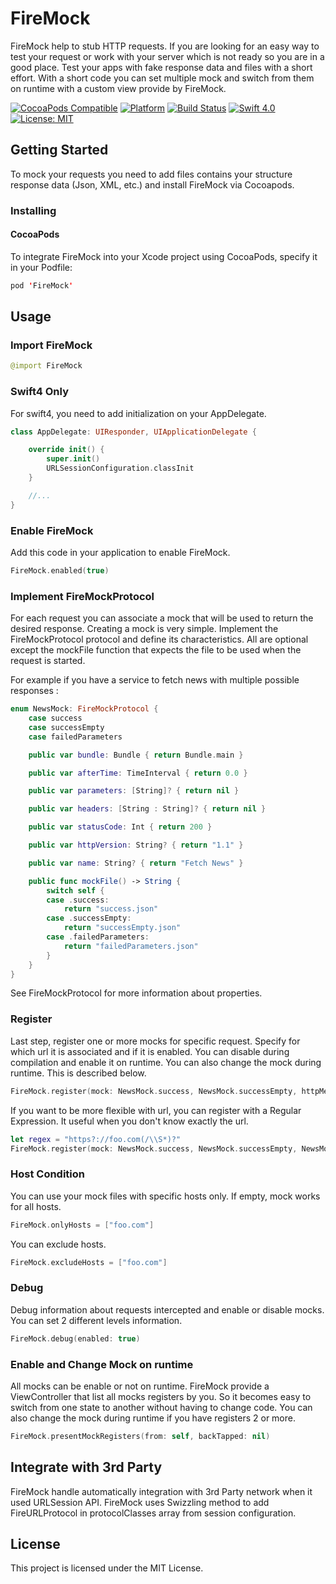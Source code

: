 # FireMock
FireMock help to stub HTTP requests. If you are looking for an easy way to test your request or work with your server which is not ready so you are in a good place. Test your apps with fake response data and files with a short effort.
With a short code you can set multiple mock and switch from them on runtime with a custom view provide by FireMock.

[![CocoaPods Compatible](https://img.shields.io/cocoapods/v/FireMock.svg)](https://img.shields.io/cocoapods/v/FireMock.svg)
[![Platform](https://img.shields.io/cocoapods/p/FireMock.svg?style=flat)](http://cocoadocs.org/docsets/FireMock)
[![Build Status](https://travis-ci.org/Magiic/FireMock.svg?branch=master)](https://travis-ci.org/Magiic/FireMock)
[![Swift 4.0](https://img.shields.io/badge/Swift-4.0-orange.svg?style=flat)](https://developer.apple.com/swift/)
[![License: MIT](https://img.shields.io/badge/License-MIT-yellow.svg)](https://opensource.org/licenses/MIT)

## Getting Started

To mock your requests you need to add files contains your structure response data (Json, XML, etc.) and install FireMock via Cocoapods.

### Installing

#### CocoaPods

To integrate FireMock into your Xcode project using CocoaPods, specify it in your Podfile:

```swift
pod 'FireMock'
```

## Usage

### Import FireMock

```swift
@import FireMock
```

### Swift4 Only

For swift4, you need to add initialization on your AppDelegate.

```swift
class AppDelegate: UIResponder, UIApplicationDelegate {

    override init() {
        super.init()
        URLSessionConfiguration.classInit
    }

    //...
}
```

### Enable FireMock

Add this code in your application to enable FireMock.

```swift
FireMock.enabled(true)
```

### Implement FireMockProtocol

For each request you can associate a mock that will be used to return the desired response. Creating a mock is very simple. Implement the FireMockProtocol protocol and define its characteristics. All are optional except the mockFile function that expects the file to be used when the request is started.

For example if you have a service to fetch news with multiple possible responses :

```swift
enum NewsMock: FireMockProtocol {
    case success
    case successEmpty
    case failedParameters

    public var bundle: Bundle { return Bundle.main }

    public var afterTime: TimeInterval { return 0.0 }

    public var parameters: [String]? { return nil }

    public var headers: [String : String]? { return nil }

    public var statusCode: Int { return 200 }

    public var httpVersion: String? { return "1.1" }

    public var name: String? { return "Fetch News" }

    public func mockFile() -> String {
        switch self {
        case .success:
            return "success.json"
        case .successEmpty:
            return "successEmpty.json"
        case .failedParameters:
            return "failedParameters.json"
        }
    }
}
```
See FireMockProtocol for more information about properties.

### Register

Last step, register one or more mocks for specific request. Specify for which url it is associated and if it is enabled.
You can disable during compilation and enable it on runtime. You can also change the mock during runtime. This is described below.

```swift
FireMock.register(mock: NewsMock.success, NewsMock.successEmpty, httpMethod: .get, forURL: url, enabled: true)
```

If you want to be more flexible with url, you can register with a Regular Expression. It useful when you don't know exactly the url.

```swift
let regex = "https?://foo.com(/\\S*)?"
FireMock.register(mock: NewsMock.success, NewsMock.successEmpty, NewsMock.failedParameters, regex: regex, httpMethod: .get, enabled: true)
```

### Host Condition

You can use your mock files with specific hosts only. If empty, mock works for all hosts.

```swift
FireMock.onlyHosts = ["foo.com"]
```

You can exclude hosts.

```swift
FireMock.excludeHosts = ["foo.com"]
```

### Debug

Debug information about requests intercepted and enable or disable mocks. You can set 2 different levels information.

```swift
FireMock.debug(enabled: true)
```

### Enable and Change Mock on runtime

All mocks can be enable or not on runtime. FireMock provide a ViewController that list all mocks registers by you. So it becomes easy to switch from one state to another without having to change code. You can also change the mock during runtime if you have registers 2 or more.

```swift
FireMock.presentMockRegisters(from: self, backTapped: nil)
```

## Integrate with 3rd Party

FireMock handle automatically integration with 3rd Party network when it used URLSession API. FireMock uses Swizzling method to add FireURLProtocol in protocolClasses array from session configuration.

## License

This project is licensed under the MIT License.
